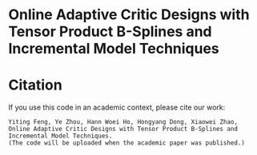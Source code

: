 # Online Adaptive Critic Designs with Tensor Product B-Splines and Incremental Model Techniques

# Citation
If you use this code in an academic context, please cite our work:
````
Yiting Feng, Ye Zhou, Hann Woei Ho, Hongyang Dong, Xiaowei Zhao, Online Adaptive Critic Designs with Tensor Product B-Splines and Incremental Model Techniques.
(The code will be uploaded when the academic paper was published.)
````

